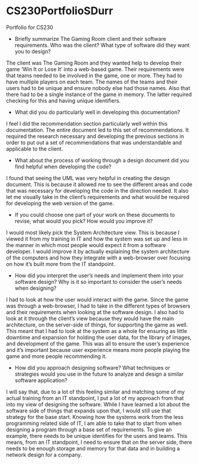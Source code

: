 # CS230PortfolioSDurr
Portfolio for CS230


* Briefly summarize The Gaming Room client and their software requirements. Who was the client? What type of software did they want you to design?

The client was The Gaming Room and they wanted help to develop their game ‘Win It or Lose It’ into a web-based game. Their requirements were that teams needed to be involved in the game, one or more. They had to have multiple players on each team. The names of the teams and their users had to be unique and ensure nobody else had those names. Also that there had to be a single instance of the game in memory. The latter required checking for this and having unique identifiers.

* What did you do particularly well in developing this documentation?

I feel I did the recommendation section particularly well within this documentation. The entire document led to this set of recommendations. It required the research necessary and developing the previous sections in order to put out a set of recommendations that was understandable and applicable to the client.

* What about the process of working through a design document did you find helpful when developing the code?

I found that seeing the UML was very helpful in creating the design document. This is because it allowed me to see the different areas and code that was necessary for developing the code in the direction needed. It also let me visually take in the client’s requirements and what would be required for developing the web version of the game.

* If you could choose one part of your work on these documents to revise, what would you pick? How would you improve it?

I would most likely pick the System Architecture view. This is because I viewed it from my training in IT and how the system was set up and less in the manner in which most people would expect it from a software developer. I would improve it by actually explaining the system architecture of the computers and how they integrate with a web-browser over focusing on how it’s built more from the IT standpoint.

* How did you interpret the user’s needs and implement them into your software design? Why is it so important to consider the user’s needs when designing?

I had to look at how the user would interact with the game. Since the game was through a web-browser, I had to take in the different types of browsers and their requirements when looking at the software design. I also had to look at it through the client’s view because they would have the main architecture, on the server-side of things, for supporting the game as well. This meant that I had to look at the system as a whole for ensuring as little downtime and expansion for holding the user data, for the library of images, and development of the game. This was all to ensure the user’s experience and it’s important because user experience means more people playing the game and more people recommending it.

* How did you approach designing software? What techniques or strategies would you use in the future to analyze and design a similar software application?

I will say that, due to a lot of this feeling similar and matching some of my actual training from an IT standpoint, I put a lot of my approach from that into my view of designing the software. While I have learned a lot about the software side of things that expands upon that, I would still use that strategy for the base start. Knowing how the systems work from the less programming related side of IT, I am able to take that to start from when designing a program through a base set of requirements. To give an example, there needs to be unique identifies for the users and teams. This means, from an IT standpoint, I need to ensure that on the server side, there needs to be enough storage and memory for that data and in building a network design for a company.
